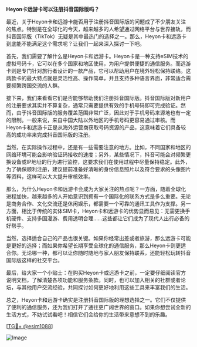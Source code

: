 **Heyon卡远游卡可以注册抖音国际版吗？**

最近，关于Heyon卡和远游卡能否用于注册抖音国际版的问题成了不少朋友关注的焦点。特别是在全球化的今天，越来越多的人希望通过网络平台与世界接轨，而抖音国际版（TikTok）无疑是其中最热门的选择之一。那么，Heyon卡和远游卡到底能不能满足这个需求呢？让我们一起来深入探讨一下吧。

首先，我们需要了解什么是Heyon卡和远游卡。Heyon卡是一种支持eSIM技术的虚拟号码卡，它可以在多个国家和地区使用，为用户提供便捷的通信服务。而远游卡则是专门针对旅行者设计的一款产品，它可以帮助用户在境外轻松保持联络。这两款卡的最大特点就是灵活性高、操作简单，并且支持多种语言界面，非常适合需要频繁跨国交流的人群。

接下来，我们来看看它们是否能够帮助我们注册抖音国际版。抖音国际版对新用户的注册要求其实并不算复杂，通常只需要提供有效的手机号码即可完成验证。然而，由于抖音国际版的服务覆盖范围非常广泛，因此对于手机号码来源地也有一定的限制。一般来说，来自中国大陆以外地区的手机号码更容易通过审核。而Heyon卡和远游卡正是从海外运营商获取号码资源的产品，这意味着它们具备较高的成功率来完成抖音国际版的注册。

当然，在实际操作过程中，还是有一些需要注意的地方。比如，不同国家和地区的网络环境可能会影响验证码接收的速度；另外，某些情况下，抖音可能会对频繁更换设备或IP地址的行为进行监控，这要求我们在使用过程中尽量保持稳定。此外，为了确保顺利注册，建议提前准备好清晰的身份信息照片以及符合要求的头像图片等资料，这样可以大大提升审核效率。

那么，为什么Heyon卡和远游卡会成为大家关注的热点呢？一方面，随着全球化进程加快，越来越多的人开始意识到拥有一个国际化的联系方式是多么重要。无论是商务合作、文化交流还是休闲娱乐，都需要一个可靠的通讯工具作为支撑。另一方面，相比于传统的实体SIM卡，Heyon卡和远游卡的优势显而易见：无需更换手机硬件、支持多国漫游、费用透明合理……这些都让它们成为了现代人出行必备的好帮手。

当然，选择适合自己的产品也很关键。如果你经常出差或者旅游，那么远游卡可能是更好的选择；而如果你希望长期享受全球化的通信服务，那么Heyon卡则更适合你。无论哪一种，都可以让你随时随地与家人朋友保持联系，还能轻松玩转抖音国际版这样的社交平台。

最后，给大家一个小贴士：在购买Heyon卡或远游卡之前，一定要仔细阅读官方说明文档，了解清楚各项功能和服务条款。同时，也可以加入相关的社群或者论坛，与其他用户交流经验，共同探讨如何更好地利用这些工具来丰富我们的生活。

总之，Heyon卡和远游卡确实是注册抖音国际版的理想选择之一。它们不仅提供了便利的通信服务，还为我们打开了通往更广阔世界的窗口。如果你想尝试全新的生活方式，不妨试试看吧！相信它们会给你的生活带来意想不到的乐趣。

[[TG💪+ @esim1088](https://t.me/s/esim1088)]

![Image](https://i.postimg.cc/4NQfJmqS/Snipaste-2025-05-13-00-14-12.png)
